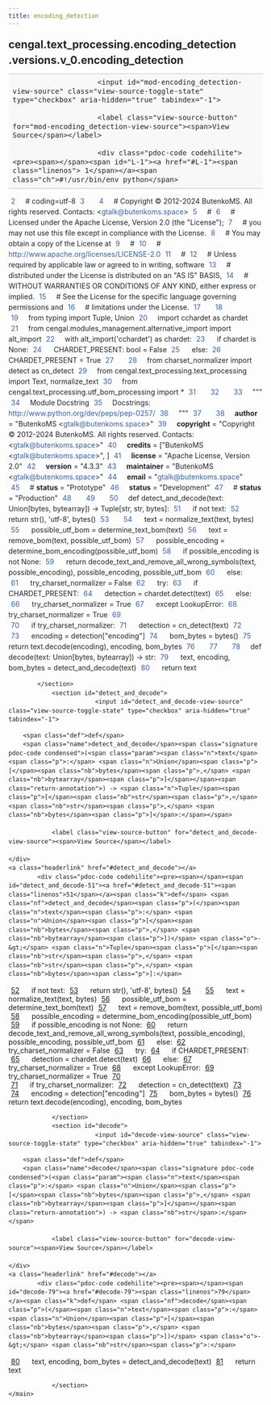 ```yaml
---
title: encoding_detection
---
```


<div>
    <main class="pdoc">
            <section class="module-info">
                    <h1 class="modulename">
cengal<wbr>.text_processing<wbr>.encoding_detection<wbr>.versions<wbr>.v_0<wbr>.encoding_detection    </h1>

                
                        <input id="mod-encoding_detection-view-source" class="view-source-toggle-state" type="checkbox" aria-hidden="true" tabindex="-1">

                        <label class="view-source-button" for="mod-encoding_detection-view-source"><span>View Source</span></label>

                        <div class="pdoc-code codehilite"><pre><span></span><span id="L-1"><a href="#L-1"><span class="linenos"> 1</span></a><span class="ch">#!/usr/bin/env python</span>
</span><span id="L-2"><a href="#L-2"><span class="linenos"> 2</span></a><span class="c1"># coding=utf-8</span>
</span><span id="L-3"><a href="#L-3"><span class="linenos"> 3</span></a>
</span><span id="L-4"><a href="#L-4"><span class="linenos"> 4</span></a><span class="c1"># Copyright © 2012-2024 ButenkoMS. All rights reserved. Contacts: &lt;gtalk@butenkoms.space&gt;</span>
</span><span id="L-5"><a href="#L-5"><span class="linenos"> 5</span></a><span class="c1"># </span>
</span><span id="L-6"><a href="#L-6"><span class="linenos"> 6</span></a><span class="c1"># Licensed under the Apache License, Version 2.0 (the &quot;License&quot;);</span>
</span><span id="L-7"><a href="#L-7"><span class="linenos"> 7</span></a><span class="c1"># you may not use this file except in compliance with the License.</span>
</span><span id="L-8"><a href="#L-8"><span class="linenos"> 8</span></a><span class="c1"># You may obtain a copy of the License at</span>
</span><span id="L-9"><a href="#L-9"><span class="linenos"> 9</span></a><span class="c1"># </span>
</span><span id="L-10"><a href="#L-10"><span class="linenos">10</span></a><span class="c1">#     http://www.apache.org/licenses/LICENSE-2.0</span>
</span><span id="L-11"><a href="#L-11"><span class="linenos">11</span></a><span class="c1"># </span>
</span><span id="L-12"><a href="#L-12"><span class="linenos">12</span></a><span class="c1"># Unless required by applicable law or agreed to in writing, software</span>
</span><span id="L-13"><a href="#L-13"><span class="linenos">13</span></a><span class="c1"># distributed under the License is distributed on an &quot;AS IS&quot; BASIS,</span>
</span><span id="L-14"><a href="#L-14"><span class="linenos">14</span></a><span class="c1"># WITHOUT WARRANTIES OR CONDITIONS OF ANY KIND, either express or implied.</span>
</span><span id="L-15"><a href="#L-15"><span class="linenos">15</span></a><span class="c1"># See the License for the specific language governing permissions and</span>
</span><span id="L-16"><a href="#L-16"><span class="linenos">16</span></a><span class="c1"># limitations under the License.</span>
</span><span id="L-17"><a href="#L-17"><span class="linenos">17</span></a>
</span><span id="L-18"><a href="#L-18"><span class="linenos">18</span></a>
</span><span id="L-19"><a href="#L-19"><span class="linenos">19</span></a><span class="kn">from</span> <span class="nn">typing</span> <span class="kn">import</span> <span class="n">Tuple</span><span class="p">,</span> <span class="n">Union</span>
</span><span id="L-20"><a href="#L-20"><span class="linenos">20</span></a><span class="kn">import</span> <span class="nn">cchardet</span> <span class="k">as</span> <span class="nn">chardet</span>
</span><span id="L-21"><a href="#L-21"><span class="linenos">21</span></a><span class="kn">from</span> <span class="nn">cengal.modules_management.alternative_import</span> <span class="kn">import</span> <span class="n">alt_import</span>
</span><span id="L-22"><a href="#L-22"><span class="linenos">22</span></a><span class="k">with</span> <span class="n">alt_import</span><span class="p">(</span><span class="s1">&#39;cchardet&#39;</span><span class="p">)</span> <span class="k">as</span> <span class="n">chardet</span><span class="p">:</span>
</span><span id="L-23"><a href="#L-23"><span class="linenos">23</span></a>    <span class="k">if</span> <span class="n">chardet</span> <span class="ow">is</span> <span class="kc">None</span><span class="p">:</span>
</span><span id="L-24"><a href="#L-24"><span class="linenos">24</span></a>        <span class="n">CHARDET_PRESENT</span><span class="p">:</span> <span class="nb">bool</span> <span class="o">=</span> <span class="kc">False</span>
</span><span id="L-25"><a href="#L-25"><span class="linenos">25</span></a>    <span class="k">else</span><span class="p">:</span>
</span><span id="L-26"><a href="#L-26"><span class="linenos">26</span></a>        <span class="n">CHARDET_PRESENT</span> <span class="o">=</span> <span class="kc">True</span>
</span><span id="L-27"><a href="#L-27"><span class="linenos">27</span></a>
</span><span id="L-28"><a href="#L-28"><span class="linenos">28</span></a><span class="kn">from</span> <span class="nn">charset_normalizer</span> <span class="kn">import</span> <span class="n">detect</span> <span class="k">as</span> <span class="n">cn_detect</span>
</span><span id="L-29"><a href="#L-29"><span class="linenos">29</span></a><span class="kn">from</span> <span class="nn">cengal.text_processing.text_processing</span> <span class="kn">import</span> <span class="n">Text</span><span class="p">,</span> <span class="n">normalize_text</span>
</span><span id="L-30"><a href="#L-30"><span class="linenos">30</span></a><span class="kn">from</span> <span class="nn">cengal.text_processing.utf_bom_processing</span> <span class="kn">import</span> <span class="o">*</span>
</span><span id="L-31"><a href="#L-31"><span class="linenos">31</span></a>
</span><span id="L-32"><a href="#L-32"><span class="linenos">32</span></a>
</span><span id="L-33"><a href="#L-33"><span class="linenos">33</span></a><span class="sd">&quot;&quot;&quot;</span>
</span><span id="L-34"><a href="#L-34"><span class="linenos">34</span></a><span class="sd">Module Docstring</span>
</span><span id="L-35"><a href="#L-35"><span class="linenos">35</span></a><span class="sd">Docstrings: http://www.python.org/dev/peps/pep-0257/</span>
</span><span id="L-36"><a href="#L-36"><span class="linenos">36</span></a><span class="sd">&quot;&quot;&quot;</span>
</span><span id="L-37"><a href="#L-37"><span class="linenos">37</span></a>
</span><span id="L-38"><a href="#L-38"><span class="linenos">38</span></a><span class="n">__author__</span> <span class="o">=</span> <span class="s2">&quot;ButenkoMS &lt;gtalk@butenkoms.space&gt;&quot;</span>
</span><span id="L-39"><a href="#L-39"><span class="linenos">39</span></a><span class="n">__copyright__</span> <span class="o">=</span> <span class="s2">&quot;Copyright © 2012-2024 ButenkoMS. All rights reserved. Contacts: &lt;gtalk@butenkoms.space&gt;&quot;</span>
</span><span id="L-40"><a href="#L-40"><span class="linenos">40</span></a><span class="n">__credits__</span> <span class="o">=</span> <span class="p">[</span><span class="s2">&quot;ButenkoMS &lt;gtalk@butenkoms.space&gt;&quot;</span><span class="p">,</span> <span class="p">]</span>
</span><span id="L-41"><a href="#L-41"><span class="linenos">41</span></a><span class="n">__license__</span> <span class="o">=</span> <span class="s2">&quot;Apache License, Version 2.0&quot;</span>
</span><span id="L-42"><a href="#L-42"><span class="linenos">42</span></a><span class="n">__version__</span> <span class="o">=</span> <span class="s2">&quot;4.3.3&quot;</span>
</span><span id="L-43"><a href="#L-43"><span class="linenos">43</span></a><span class="n">__maintainer__</span> <span class="o">=</span> <span class="s2">&quot;ButenkoMS &lt;gtalk@butenkoms.space&gt;&quot;</span>
</span><span id="L-44"><a href="#L-44"><span class="linenos">44</span></a><span class="n">__email__</span> <span class="o">=</span> <span class="s2">&quot;gtalk@butenkoms.space&quot;</span>
</span><span id="L-45"><a href="#L-45"><span class="linenos">45</span></a><span class="c1"># __status__ = &quot;Prototype&quot;</span>
</span><span id="L-46"><a href="#L-46"><span class="linenos">46</span></a><span class="n">__status__</span> <span class="o">=</span> <span class="s2">&quot;Development&quot;</span>
</span><span id="L-47"><a href="#L-47"><span class="linenos">47</span></a><span class="c1"># __status__ = &quot;Production&quot;</span>
</span><span id="L-48"><a href="#L-48"><span class="linenos">48</span></a>
</span><span id="L-49"><a href="#L-49"><span class="linenos">49</span></a>
</span><span id="L-50"><a href="#L-50"><span class="linenos">50</span></a><span class="k">def</span> <span class="nf">detect_and_decode</span><span class="p">(</span><span class="n">text</span><span class="p">:</span> <span class="n">Union</span><span class="p">[</span><span class="nb">bytes</span><span class="p">,</span> <span class="nb">bytearray</span><span class="p">])</span> <span class="o">-&gt;</span> <span class="n">Tuple</span><span class="p">[</span><span class="nb">str</span><span class="p">,</span> <span class="nb">str</span><span class="p">,</span> <span class="nb">bytes</span><span class="p">]:</span>
</span><span id="L-51"><a href="#L-51"><span class="linenos">51</span></a>    <span class="k">if</span> <span class="ow">not</span> <span class="n">text</span><span class="p">:</span>
</span><span id="L-52"><a href="#L-52"><span class="linenos">52</span></a>        <span class="k">return</span> <span class="nb">str</span><span class="p">(),</span> <span class="s1">&#39;utf-8&#39;</span><span class="p">,</span> <span class="nb">bytes</span><span class="p">()</span>
</span><span id="L-53"><a href="#L-53"><span class="linenos">53</span></a>
</span><span id="L-54"><a href="#L-54"><span class="linenos">54</span></a>    <span class="n">text</span> <span class="o">=</span> <span class="n">normalize_text</span><span class="p">(</span><span class="n">text</span><span class="p">,</span> <span class="nb">bytes</span><span class="p">)</span>
</span><span id="L-55"><a href="#L-55"><span class="linenos">55</span></a>    <span class="n">possible_utf_bom</span> <span class="o">=</span> <span class="n">determine_text_bom</span><span class="p">(</span><span class="n">text</span><span class="p">)</span>
</span><span id="L-56"><a href="#L-56"><span class="linenos">56</span></a>    <span class="n">text</span> <span class="o">=</span> <span class="n">remove_bom</span><span class="p">(</span><span class="n">text</span><span class="p">,</span> <span class="n">possible_utf_bom</span><span class="p">)</span>
</span><span id="L-57"><a href="#L-57"><span class="linenos">57</span></a>    <span class="n">possible_encoding</span> <span class="o">=</span> <span class="n">determine_bom_encoding</span><span class="p">(</span><span class="n">possible_utf_bom</span><span class="p">)</span>
</span><span id="L-58"><a href="#L-58"><span class="linenos">58</span></a>    <span class="k">if</span> <span class="n">possible_encoding</span> <span class="ow">is</span> <span class="ow">not</span> <span class="kc">None</span><span class="p">:</span>
</span><span id="L-59"><a href="#L-59"><span class="linenos">59</span></a>        <span class="k">return</span> <span class="n">decode_text_and_remove_all_wrong_symbols</span><span class="p">(</span><span class="n">text</span><span class="p">,</span> <span class="n">possible_encoding</span><span class="p">),</span> <span class="n">possible_encoding</span><span class="p">,</span> <span class="n">possible_utf_bom</span>
</span><span id="L-60"><a href="#L-60"><span class="linenos">60</span></a>    <span class="k">else</span><span class="p">:</span>
</span><span id="L-61"><a href="#L-61"><span class="linenos">61</span></a>        <span class="n">try_charset_normalizer</span> <span class="o">=</span> <span class="kc">False</span>
</span><span id="L-62"><a href="#L-62"><span class="linenos">62</span></a>        <span class="k">try</span><span class="p">:</span>
</span><span id="L-63"><a href="#L-63"><span class="linenos">63</span></a>            <span class="k">if</span> <span class="n">CHARDET_PRESENT</span><span class="p">:</span>
</span><span id="L-64"><a href="#L-64"><span class="linenos">64</span></a>                <span class="n">detection</span> <span class="o">=</span> <span class="n">chardet</span><span class="o">.</span><span class="n">detect</span><span class="p">(</span><span class="n">text</span><span class="p">)</span>
</span><span id="L-65"><a href="#L-65"><span class="linenos">65</span></a>            <span class="k">else</span><span class="p">:</span>
</span><span id="L-66"><a href="#L-66"><span class="linenos">66</span></a>                <span class="n">try_charset_normalizer</span> <span class="o">=</span> <span class="kc">True</span>
</span><span id="L-67"><a href="#L-67"><span class="linenos">67</span></a>        <span class="k">except</span> <span class="ne">LookupError</span><span class="p">:</span>
</span><span id="L-68"><a href="#L-68"><span class="linenos">68</span></a>            <span class="n">try_charset_normalizer</span> <span class="o">=</span> <span class="kc">True</span>
</span><span id="L-69"><a href="#L-69"><span class="linenos">69</span></a>        
</span><span id="L-70"><a href="#L-70"><span class="linenos">70</span></a>        <span class="k">if</span> <span class="n">try_charset_normalizer</span><span class="p">:</span>
</span><span id="L-71"><a href="#L-71"><span class="linenos">71</span></a>            <span class="n">detection</span> <span class="o">=</span> <span class="n">cn_detect</span><span class="p">(</span><span class="n">text</span><span class="p">)</span>
</span><span id="L-72"><a href="#L-72"><span class="linenos">72</span></a>            
</span><span id="L-73"><a href="#L-73"><span class="linenos">73</span></a>        <span class="n">encoding</span> <span class="o">=</span> <span class="n">detection</span><span class="p">[</span><span class="s2">&quot;encoding&quot;</span><span class="p">]</span>
</span><span id="L-74"><a href="#L-74"><span class="linenos">74</span></a>        <span class="n">bom_bytes</span> <span class="o">=</span> <span class="nb">bytes</span><span class="p">()</span>
</span><span id="L-75"><a href="#L-75"><span class="linenos">75</span></a>        <span class="k">return</span> <span class="n">text</span><span class="o">.</span><span class="n">decode</span><span class="p">(</span><span class="n">encoding</span><span class="p">),</span> <span class="n">encoding</span><span class="p">,</span> <span class="n">bom_bytes</span>
</span><span id="L-76"><a href="#L-76"><span class="linenos">76</span></a>
</span><span id="L-77"><a href="#L-77"><span class="linenos">77</span></a>
</span><span id="L-78"><a href="#L-78"><span class="linenos">78</span></a><span class="k">def</span> <span class="nf">decode</span><span class="p">(</span><span class="n">text</span><span class="p">:</span> <span class="n">Union</span><span class="p">[</span><span class="nb">bytes</span><span class="p">,</span> <span class="nb">bytearray</span><span class="p">])</span> <span class="o">-&gt;</span> <span class="nb">str</span><span class="p">:</span>
</span><span id="L-79"><a href="#L-79"><span class="linenos">79</span></a>    <span class="n">text</span><span class="p">,</span> <span class="n">encoding</span><span class="p">,</span> <span class="n">bom_bytes</span> <span class="o">=</span> <span class="n">detect_and_decode</span><span class="p">(</span><span class="n">text</span><span class="p">)</span>
</span><span id="L-80"><a href="#L-80"><span class="linenos">80</span></a>    <span class="k">return</span> <span class="n">text</span>
</span></pre></div>


            </section>
                <section id="detect_and_decode">
                            <input id="detect_and_decode-view-source" class="view-source-toggle-state" type="checkbox" aria-hidden="true" tabindex="-1">
<div class="attr function">
            
        <span class="def">def</span>
        <span class="name">detect_and_decode</span><span class="signature pdoc-code condensed">(<span class="param"><span class="n">text</span><span class="p">:</span> <span class="n">Union</span><span class="p">[</span><span class="nb">bytes</span><span class="p">,</span> <span class="nb">bytearray</span><span class="p">]</span></span><span class="return-annotation">) -> <span class="n">Tuple</span><span class="p">[</span><span class="nb">str</span><span class="p">,</span> <span class="nb">str</span><span class="p">,</span> <span class="nb">bytes</span><span class="p">]</span>:</span></span>

                <label class="view-source-button" for="detect_and_decode-view-source"><span>View Source</span></label>

    </div>
    <a class="headerlink" href="#detect_and_decode"></a>
            <div class="pdoc-code codehilite"><pre><span></span><span id="detect_and_decode-51"><a href="#detect_and_decode-51"><span class="linenos">51</span></a><span class="k">def</span> <span class="nf">detect_and_decode</span><span class="p">(</span><span class="n">text</span><span class="p">:</span> <span class="n">Union</span><span class="p">[</span><span class="nb">bytes</span><span class="p">,</span> <span class="nb">bytearray</span><span class="p">])</span> <span class="o">-&gt;</span> <span class="n">Tuple</span><span class="p">[</span><span class="nb">str</span><span class="p">,</span> <span class="nb">str</span><span class="p">,</span> <span class="nb">bytes</span><span class="p">]:</span>
</span><span id="detect_and_decode-52"><a href="#detect_and_decode-52"><span class="linenos">52</span></a>    <span class="k">if</span> <span class="ow">not</span> <span class="n">text</span><span class="p">:</span>
</span><span id="detect_and_decode-53"><a href="#detect_and_decode-53"><span class="linenos">53</span></a>        <span class="k">return</span> <span class="nb">str</span><span class="p">(),</span> <span class="s1">&#39;utf-8&#39;</span><span class="p">,</span> <span class="nb">bytes</span><span class="p">()</span>
</span><span id="detect_and_decode-54"><a href="#detect_and_decode-54"><span class="linenos">54</span></a>
</span><span id="detect_and_decode-55"><a href="#detect_and_decode-55"><span class="linenos">55</span></a>    <span class="n">text</span> <span class="o">=</span> <span class="n">normalize_text</span><span class="p">(</span><span class="n">text</span><span class="p">,</span> <span class="nb">bytes</span><span class="p">)</span>
</span><span id="detect_and_decode-56"><a href="#detect_and_decode-56"><span class="linenos">56</span></a>    <span class="n">possible_utf_bom</span> <span class="o">=</span> <span class="n">determine_text_bom</span><span class="p">(</span><span class="n">text</span><span class="p">)</span>
</span><span id="detect_and_decode-57"><a href="#detect_and_decode-57"><span class="linenos">57</span></a>    <span class="n">text</span> <span class="o">=</span> <span class="n">remove_bom</span><span class="p">(</span><span class="n">text</span><span class="p">,</span> <span class="n">possible_utf_bom</span><span class="p">)</span>
</span><span id="detect_and_decode-58"><a href="#detect_and_decode-58"><span class="linenos">58</span></a>    <span class="n">possible_encoding</span> <span class="o">=</span> <span class="n">determine_bom_encoding</span><span class="p">(</span><span class="n">possible_utf_bom</span><span class="p">)</span>
</span><span id="detect_and_decode-59"><a href="#detect_and_decode-59"><span class="linenos">59</span></a>    <span class="k">if</span> <span class="n">possible_encoding</span> <span class="ow">is</span> <span class="ow">not</span> <span class="kc">None</span><span class="p">:</span>
</span><span id="detect_and_decode-60"><a href="#detect_and_decode-60"><span class="linenos">60</span></a>        <span class="k">return</span> <span class="n">decode_text_and_remove_all_wrong_symbols</span><span class="p">(</span><span class="n">text</span><span class="p">,</span> <span class="n">possible_encoding</span><span class="p">),</span> <span class="n">possible_encoding</span><span class="p">,</span> <span class="n">possible_utf_bom</span>
</span><span id="detect_and_decode-61"><a href="#detect_and_decode-61"><span class="linenos">61</span></a>    <span class="k">else</span><span class="p">:</span>
</span><span id="detect_and_decode-62"><a href="#detect_and_decode-62"><span class="linenos">62</span></a>        <span class="n">try_charset_normalizer</span> <span class="o">=</span> <span class="kc">False</span>
</span><span id="detect_and_decode-63"><a href="#detect_and_decode-63"><span class="linenos">63</span></a>        <span class="k">try</span><span class="p">:</span>
</span><span id="detect_and_decode-64"><a href="#detect_and_decode-64"><span class="linenos">64</span></a>            <span class="k">if</span> <span class="n">CHARDET_PRESENT</span><span class="p">:</span>
</span><span id="detect_and_decode-65"><a href="#detect_and_decode-65"><span class="linenos">65</span></a>                <span class="n">detection</span> <span class="o">=</span> <span class="n">chardet</span><span class="o">.</span><span class="n">detect</span><span class="p">(</span><span class="n">text</span><span class="p">)</span>
</span><span id="detect_and_decode-66"><a href="#detect_and_decode-66"><span class="linenos">66</span></a>            <span class="k">else</span><span class="p">:</span>
</span><span id="detect_and_decode-67"><a href="#detect_and_decode-67"><span class="linenos">67</span></a>                <span class="n">try_charset_normalizer</span> <span class="o">=</span> <span class="kc">True</span>
</span><span id="detect_and_decode-68"><a href="#detect_and_decode-68"><span class="linenos">68</span></a>        <span class="k">except</span> <span class="ne">LookupError</span><span class="p">:</span>
</span><span id="detect_and_decode-69"><a href="#detect_and_decode-69"><span class="linenos">69</span></a>            <span class="n">try_charset_normalizer</span> <span class="o">=</span> <span class="kc">True</span>
</span><span id="detect_and_decode-70"><a href="#detect_and_decode-70"><span class="linenos">70</span></a>        
</span><span id="detect_and_decode-71"><a href="#detect_and_decode-71"><span class="linenos">71</span></a>        <span class="k">if</span> <span class="n">try_charset_normalizer</span><span class="p">:</span>
</span><span id="detect_and_decode-72"><a href="#detect_and_decode-72"><span class="linenos">72</span></a>            <span class="n">detection</span> <span class="o">=</span> <span class="n">cn_detect</span><span class="p">(</span><span class="n">text</span><span class="p">)</span>
</span><span id="detect_and_decode-73"><a href="#detect_and_decode-73"><span class="linenos">73</span></a>            
</span><span id="detect_and_decode-74"><a href="#detect_and_decode-74"><span class="linenos">74</span></a>        <span class="n">encoding</span> <span class="o">=</span> <span class="n">detection</span><span class="p">[</span><span class="s2">&quot;encoding&quot;</span><span class="p">]</span>
</span><span id="detect_and_decode-75"><a href="#detect_and_decode-75"><span class="linenos">75</span></a>        <span class="n">bom_bytes</span> <span class="o">=</span> <span class="nb">bytes</span><span class="p">()</span>
</span><span id="detect_and_decode-76"><a href="#detect_and_decode-76"><span class="linenos">76</span></a>        <span class="k">return</span> <span class="n">text</span><span class="o">.</span><span class="n">decode</span><span class="p">(</span><span class="n">encoding</span><span class="p">),</span> <span class="n">encoding</span><span class="p">,</span> <span class="n">bom_bytes</span>
</span></pre></div>


    

                </section>
                <section id="decode">
                            <input id="decode-view-source" class="view-source-toggle-state" type="checkbox" aria-hidden="true" tabindex="-1">
<div class="attr function">
            
        <span class="def">def</span>
        <span class="name">decode</span><span class="signature pdoc-code condensed">(<span class="param"><span class="n">text</span><span class="p">:</span> <span class="n">Union</span><span class="p">[</span><span class="nb">bytes</span><span class="p">,</span> <span class="nb">bytearray</span><span class="p">]</span></span><span class="return-annotation">) -> <span class="nb">str</span>:</span></span>

                <label class="view-source-button" for="decode-view-source"><span>View Source</span></label>

    </div>
    <a class="headerlink" href="#decode"></a>
            <div class="pdoc-code codehilite"><pre><span></span><span id="decode-79"><a href="#decode-79"><span class="linenos">79</span></a><span class="k">def</span> <span class="nf">decode</span><span class="p">(</span><span class="n">text</span><span class="p">:</span> <span class="n">Union</span><span class="p">[</span><span class="nb">bytes</span><span class="p">,</span> <span class="nb">bytearray</span><span class="p">])</span> <span class="o">-&gt;</span> <span class="nb">str</span><span class="p">:</span>
</span><span id="decode-80"><a href="#decode-80"><span class="linenos">80</span></a>    <span class="n">text</span><span class="p">,</span> <span class="n">encoding</span><span class="p">,</span> <span class="n">bom_bytes</span> <span class="o">=</span> <span class="n">detect_and_decode</span><span class="p">(</span><span class="n">text</span><span class="p">)</span>
</span><span id="decode-81"><a href="#decode-81"><span class="linenos">81</span></a>    <span class="k">return</span> <span class="n">text</span>
</span></pre></div>


    

                </section>
    </main>


<style>pre{line-height:125%;}span.linenos{color:inherit; background-color:transparent; padding-left:5px; padding-right:20px;}.pdoc-code .hll{background-color:#ffffcc}.pdoc-code{background:#f8f8f8;}.pdoc-code .c{color:#3D7B7B; font-style:italic}.pdoc-code .err{border:1px solid #FF0000}.pdoc-code .k{color:#008000; font-weight:bold}.pdoc-code .o{color:#666666}.pdoc-code .ch{color:#3D7B7B; font-style:italic}.pdoc-code .cm{color:#3D7B7B; font-style:italic}.pdoc-code .cp{color:#9C6500}.pdoc-code .cpf{color:#3D7B7B; font-style:italic}.pdoc-code .c1{color:#3D7B7B; font-style:italic}.pdoc-code .cs{color:#3D7B7B; font-style:italic}.pdoc-code .gd{color:#A00000}.pdoc-code .ge{font-style:italic}.pdoc-code .gr{color:#E40000}.pdoc-code .gh{color:#000080; font-weight:bold}.pdoc-code .gi{color:#008400}.pdoc-code .go{color:#717171}.pdoc-code .gp{color:#000080; font-weight:bold}.pdoc-code .gs{font-weight:bold}.pdoc-code .gu{color:#800080; font-weight:bold}.pdoc-code .gt{color:#0044DD}.pdoc-code .kc{color:#008000; font-weight:bold}.pdoc-code .kd{color:#008000; font-weight:bold}.pdoc-code .kn{color:#008000; font-weight:bold}.pdoc-code .kp{color:#008000}.pdoc-code .kr{color:#008000; font-weight:bold}.pdoc-code .kt{color:#B00040}.pdoc-code .m{color:#666666}.pdoc-code .s{color:#BA2121}.pdoc-code .na{color:#687822}.pdoc-code .nb{color:#008000}.pdoc-code .nc{color:#0000FF; font-weight:bold}.pdoc-code .no{color:#880000}.pdoc-code .nd{color:#AA22FF}.pdoc-code .ni{color:#717171; font-weight:bold}.pdoc-code .ne{color:#CB3F38; font-weight:bold}.pdoc-code .nf{color:#0000FF}.pdoc-code .nl{color:#767600}.pdoc-code .nn{color:#0000FF; font-weight:bold}.pdoc-code .nt{color:#008000; font-weight:bold}.pdoc-code .nv{color:#19177C}.pdoc-code .ow{color:#AA22FF; font-weight:bold}.pdoc-code .w{color:#bbbbbb}.pdoc-code .mb{color:#666666}.pdoc-code .mf{color:#666666}.pdoc-code .mh{color:#666666}.pdoc-code .mi{color:#666666}.pdoc-code .mo{color:#666666}.pdoc-code .sa{color:#BA2121}.pdoc-code .sb{color:#BA2121}.pdoc-code .sc{color:#BA2121}.pdoc-code .dl{color:#BA2121}.pdoc-code .sd{color:#BA2121; font-style:italic}.pdoc-code .s2{color:#BA2121}.pdoc-code .se{color:#AA5D1F; font-weight:bold}.pdoc-code .sh{color:#BA2121}.pdoc-code .si{color:#A45A77; font-weight:bold}.pdoc-code .sx{color:#008000}.pdoc-code .sr{color:#A45A77}.pdoc-code .s1{color:#BA2121}.pdoc-code .ss{color:#19177C}.pdoc-code .bp{color:#008000}.pdoc-code .fm{color:#0000FF}.pdoc-code .vc{color:#19177C}.pdoc-code .vg{color:#19177C}.pdoc-code .vi{color:#19177C}.pdoc-code .vm{color:#19177C}.pdoc-code .il{color:#666666}</style>
<style>:root{--pdoc-background:#fff;}.pdoc{--text:#212529;--muted:#6c757d;--link:#3660a5;--link-hover:#1659c5;--code:#f8f8f8;--active:#fff598;--accent:#eee;--accent2:#c1c1c1;--nav-hover:rgba(255, 255, 255, 0.5);--name:#0066BB;--def:#008800;--annotation:#007020;}</style>
<style>.pdoc{color:var(--text);box-sizing:border-box;line-height:1.5;background:none;}.pdoc .pdoc-button{cursor:pointer;display:inline-block;border:solid black 1px;border-radius:2px;font-size:.75rem;padding:calc(0.5em - 1px) 1em;transition:100ms all;}.pdoc .pdoc-alert{padding:1rem 1rem 1rem calc(1.5rem + 24px);border:1px solid transparent;border-radius:.25rem;background-repeat:no-repeat;background-position:1rem center;margin-bottom:1rem;}.pdoc .pdoc-alert > *:last-child{margin-bottom:0;}.pdoc .pdoc-alert-note {color:#084298;background-color:#cfe2ff;border-color:#b6d4fe;background-image:url("data:image/svg+xml,%3Csvg%20xmlns%3D%22http%3A//www.w3.org/2000/svg%22%20width%3D%2224%22%20height%3D%2224%22%20fill%3D%22%23084298%22%20viewBox%3D%220%200%2016%2016%22%3E%3Cpath%20d%3D%22M8%2016A8%208%200%201%200%208%200a8%208%200%200%200%200%2016zm.93-9.412-1%204.705c-.07.34.029.533.304.533.194%200%20.487-.07.686-.246l-.088.416c-.287.346-.92.598-1.465.598-.703%200-1.002-.422-.808-1.319l.738-3.468c.064-.293.006-.399-.287-.47l-.451-.081.082-.381%202.29-.287zM8%205.5a1%201%200%201%201%200-2%201%201%200%200%201%200%202z%22/%3E%3C/svg%3E");}.pdoc .pdoc-alert-warning{color:#664d03;background-color:#fff3cd;border-color:#ffecb5;background-image:url("data:image/svg+xml,%3Csvg%20xmlns%3D%22http%3A//www.w3.org/2000/svg%22%20width%3D%2224%22%20height%3D%2224%22%20fill%3D%22%23664d03%22%20viewBox%3D%220%200%2016%2016%22%3E%3Cpath%20d%3D%22M8.982%201.566a1.13%201.13%200%200%200-1.96%200L.165%2013.233c-.457.778.091%201.767.98%201.767h13.713c.889%200%201.438-.99.98-1.767L8.982%201.566zM8%205c.535%200%20.954.462.9.995l-.35%203.507a.552.552%200%200%201-1.1%200L7.1%205.995A.905.905%200%200%201%208%205zm.002%206a1%201%200%201%201%200%202%201%201%200%200%201%200-2z%22/%3E%3C/svg%3E");}.pdoc .pdoc-alert-danger{color:#842029;background-color:#f8d7da;border-color:#f5c2c7;background-image:url("data:image/svg+xml,%3Csvg%20xmlns%3D%22http%3A//www.w3.org/2000/svg%22%20width%3D%2224%22%20height%3D%2224%22%20fill%3D%22%23842029%22%20viewBox%3D%220%200%2016%2016%22%3E%3Cpath%20d%3D%22M5.52.359A.5.5%200%200%201%206%200h4a.5.5%200%200%201%20.474.658L8.694%206H12.5a.5.5%200%200%201%20.395.807l-7%209a.5.5%200%200%201-.873-.454L6.823%209.5H3.5a.5.5%200%200%201-.48-.641l2.5-8.5z%22/%3E%3C/svg%3E");}.pdoc .visually-hidden{position:absolute !important;width:1px !important;height:1px !important;padding:0 !important;margin:-1px !important;overflow:hidden !important;clip:rect(0, 0, 0, 0) !important;white-space:nowrap !important;border:0 !important;}.pdoc h1, .pdoc h2, .pdoc h3{font-weight:300;margin:.3em 0;padding:.2em 0;}.pdoc > section:not(.module-info) h1{font-size:1.5rem;font-weight:500;}.pdoc > section:not(.module-info) h2{font-size:1.4rem;font-weight:500;}.pdoc > section:not(.module-info) h3{font-size:1.3rem;font-weight:500;}.pdoc > section:not(.module-info) h4{font-size:1.2rem;}.pdoc > section:not(.module-info) h5{font-size:1.1rem;}.pdoc a{text-decoration:none;color:var(--link);}.pdoc a:hover{color:var(--link-hover);}.pdoc blockquote{margin-left:2rem;}.pdoc pre{border-top:1px solid var(--accent2);border-bottom:1px solid var(--accent2);margin-top:0;margin-bottom:1em;padding:.5rem 0 .5rem .5rem;overflow-x:auto;background-color:var(--code);}.pdoc code{color:var(--text);padding:.2em .4em;margin:0;font-size:85%;background-color:var(--accent);border-radius:6px;}.pdoc a > code{color:inherit;}.pdoc pre > code{display:inline-block;font-size:inherit;background:none;border:none;padding:0;}.pdoc > section:not(.module-info){margin-bottom:1.5rem;}.pdoc .modulename{margin-top:0;font-weight:bold;}.pdoc .modulename a{color:var(--link);transition:100ms all;}.pdoc .git-button{float:right;border:solid var(--link) 1px;}.pdoc .git-button:hover{background-color:var(--link);color:var(--pdoc-background);}.view-source-toggle-state,.view-source-toggle-state ~ .pdoc-code{display:none;}.view-source-toggle-state:checked ~ .pdoc-code{display:block;}.view-source-button{display:inline-block;float:right;font-size:.75rem;line-height:1.5rem;color:var(--muted);padding:0 .4rem 0 1.3rem;cursor:pointer;text-indent:-2px;}.view-source-button > span{visibility:hidden;}.module-info .view-source-button{float:none;display:flex;justify-content:flex-end;margin:-1.2rem .4rem -.2rem 0;}.view-source-button::before{position:absolute;content:"View Source";display:list-item;list-style-type:disclosure-closed;}.view-source-toggle-state:checked ~ .attr .view-source-button::before,.view-source-toggle-state:checked ~ .view-source-button::before{list-style-type:disclosure-open;}.pdoc .docstring{margin-bottom:1.5rem;}.pdoc section:not(.module-info) .docstring{margin-left:clamp(0rem, 5vw - 2rem, 1rem);}.pdoc .docstring .pdoc-code{margin-left:1em;margin-right:1em;}.pdoc h1:target,.pdoc h2:target,.pdoc h3:target,.pdoc h4:target,.pdoc h5:target,.pdoc h6:target,.pdoc .pdoc-code > pre > span:target{background-color:var(--active);box-shadow:-1rem 0 0 0 var(--active);}.pdoc .pdoc-code > pre > span:target{display:block;}.pdoc div:target > .attr,.pdoc section:target > .attr,.pdoc dd:target > a{background-color:var(--active);}.pdoc *{scroll-margin:2rem;}.pdoc .pdoc-code .linenos{user-select:none;}.pdoc .attr:hover{filter:contrast(0.95);}.pdoc section, .pdoc .classattr{position:relative;}.pdoc .headerlink{--width:clamp(1rem, 3vw, 2rem);position:absolute;top:0;left:calc(0rem - var(--width));transition:all 100ms ease-in-out;opacity:0;}.pdoc .headerlink::before{content:"#";display:block;text-align:center;width:var(--width);height:2.3rem;line-height:2.3rem;font-size:1.5rem;}.pdoc .attr:hover ~ .headerlink,.pdoc *:target > .headerlink,.pdoc .headerlink:hover{opacity:1;}.pdoc .attr{display:block;margin:.5rem 0 .5rem;padding:.4rem .4rem .4rem 1rem;background-color:var(--accent);overflow-x:auto;}.pdoc .classattr{margin-left:2rem;}.pdoc .name{color:var(--name);font-weight:bold;}.pdoc .def{color:var(--def);font-weight:bold;}.pdoc .signature{background-color:transparent;}.pdoc .param, .pdoc .return-annotation{white-space:pre;}.pdoc .signature.multiline .param{display:block;}.pdoc .signature.condensed .param{display:inline-block;}.pdoc .annotation{color:var(--annotation);}.pdoc .view-value-toggle-state,.pdoc .view-value-toggle-state ~ .default_value{display:none;}.pdoc .view-value-toggle-state:checked ~ .default_value{display:inherit;}.pdoc .view-value-button{font-size:.5rem;vertical-align:middle;border-style:dashed;margin-top:-0.1rem;}.pdoc .view-value-button:hover{background:white;}.pdoc .view-value-button::before{content:"show";text-align:center;width:2.2em;display:inline-block;}.pdoc .view-value-toggle-state:checked ~ .view-value-button::before{content:"hide";}.pdoc .inherited{margin-left:2rem;}.pdoc .inherited dt{font-weight:700;}.pdoc .inherited dt, .pdoc .inherited dd{display:inline;margin-left:0;margin-bottom:.5rem;}.pdoc .inherited dd:not(:last-child):after{content:", ";}.pdoc .inherited .class:before{content:"class ";}.pdoc .inherited .function a:after{content:"()";}.pdoc .search-result .docstring{overflow:auto;max-height:25vh;}.pdoc .search-result.focused > .attr{background-color:var(--active);}.pdoc .attribution{margin-top:2rem;display:block;opacity:0.5;transition:all 200ms;filter:grayscale(100%);}.pdoc .attribution:hover{opacity:1;filter:grayscale(0%);}.pdoc .attribution img{margin-left:5px;height:35px;vertical-align:middle;width:70px;transition:all 200ms;}.pdoc table{display:block;width:max-content;max-width:100%;overflow:auto;margin-bottom:1rem;}.pdoc table th{font-weight:600;}.pdoc table th, .pdoc table td{padding:6px 13px;border:1px solid var(--accent2);}</style></div>